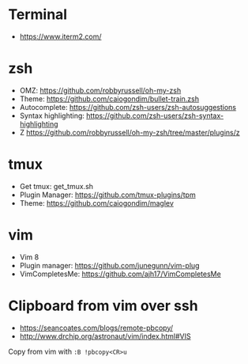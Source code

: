 # Terminal
- https://www.iterm2.com/

# zsh
- OMZ: https://github.com/robbyrussell/oh-my-zsh
- Theme: https://github.com/caiogondim/bullet-train.zsh
- Autocomplete: https://github.com/zsh-users/zsh-autosuggestions
- Syntax highlighting: https://github.com/zsh-users/zsh-syntax-highlighting
- Z https://github.com/robbyrussell/oh-my-zsh/tree/master/plugins/z

# tmux
- Get tmux: get_tmux.sh
- Plugin Manager: https://github.com/tmux-plugins/tpm
- Theme: https://github.com/caiogondim/maglev

# vim
- Vim 8
- Plugin manager: https://github.com/junegunn/vim-plug
- VimCompletesMe: https://github.com/ajh17/VimCompletesMe

# Clipboard from vim over ssh
- https://seancoates.com/blogs/remote-pbcopy/
- http://www.drchip.org/astronaut/vim/index.html#VIS

Copy from vim with `:B !pbcopy<CR>u`
